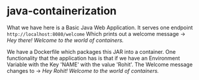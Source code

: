 # java-containerization
What we have here is a Basic Java Web Application. It serves one endpoint `http://localhost:8080/welcome`
Which prints out a welcome message -> _Hey there! Welcome to the world of containers._

We have a Dockerfile which packages this JAR into a container. One functionality that the application has
is that if we have an Environment Variable with the Key 'NAME' with the value 'Rohit'. The Welcome message 
changes to -> _Hey *Rohit*! Welcome to the world of containers._ 
